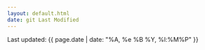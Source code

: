 ```yaml
---
layout: default.html
date: git Last Modified
---
```


<footer>
	<p>Last updated: {{ page.date | date: "%A, %e %B %Y, %l:%M%P" }}</p>
</footer>

